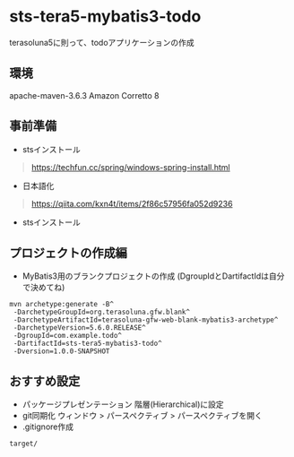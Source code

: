 # sts-tera5-mybatis3-todo
terasoluna5に則って、todoアプリケーションの作成

## 環境
apache-maven-3.6.3
Amazon Corretto 8

## 事前準備
- stsインストール
> https://techfun.cc/spring/windows-spring-install.html
- 日本語化
> https://qiita.com/kxn4t/items/2f86c57956fa052d9236


- stsインストール
## プロジェクトの作成編
- MyBatis3用のブランクプロジェクトの作成 (DgroupIdとDartifactIdは自分で決めてね)
```
mvn archetype:generate -B^
 -DarchetypeGroupId=org.terasoluna.gfw.blank^
 -DarchetypeArtifactId=terasoluna-gfw-web-blank-mybatis3-archetype^
 -DarchetypeVersion=5.6.0.RELEASE^
 -DgroupId=com.example.todo^
 -DartifactId=sts-tera5-mybatis3-todo^
 -Dversion=1.0.0-SNAPSHOT
```



## おすすめ設定
- パッケージプレゼンテーション
階層(Hierarchical)に設定
- git同期化
ウィンドウ > パースペクティブ > パースペクティブを開く
- .gitignore作成
```
target/
```

